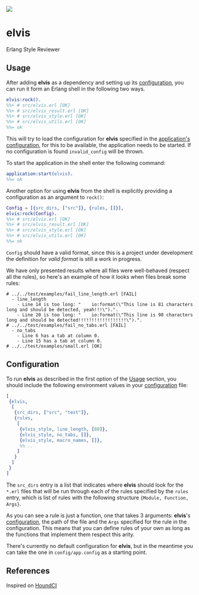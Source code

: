 ![](http://www.reactiongifs.com/wp-content/uploads/2013/01/elvis-dance.gif)

# elvis

Erlang Style Reviewer

## Usage

After adding **elvis** as a dependency and setting up its [configuration](#configutation), you can run it
form an Erlang shell in the following two ways.

```erlang
elvis:rock().
%%+ # src/elvis.erl [OK]
%%+ # src/elvis_result.erl [OK]
%%+ # src/elvis_style.erl [OK]
%%+ # src/elvis_utils.erl [OK]
%%= ok
```

This will try to load the configuration for **elvis** specified in the [application's configuration](http://www.erlang.org/doc/man/config.html),
for this to be available, the application needs to be started. If no configuration is found `invalid_config` will be thrown.

To start the application in the shell enter the following command:

```erlang
application:start(elvis).
%%= ok
```

Another option for using **elvis** from the shell is explicitly providing a configuration as an argument to ``rock()``:

```erlang
Config = [{src_dirs, ["src"]}, {rules, []}],
elvis:rock(Config).
%%+ # src/elvis.erl [OK]
%%+ # src/elvis_result.erl [OK]
%%+ # src/elvis_style.erl [OK]
%%+ # src/elvis_utils.erl [OK]
%%= ok
```

`Config` should have a valid format, since this is a project under development the definition for *valid format* is still a
work in progress.

We have only presented results where all files were well-behaved (respect all the rules), so here's an example of how
it looks when files break some rules:

```
# ../../test/examples/fail_line_length.erl [FAIL]
  - line_length
    - Line 14 is too long: "    io:format(\"This line is 81 characters long and should be detected, yeah!!!\").".
    - Line 20 is too long: "    io:format(\"This line is 90 characters long and should be detected!!!!!!!!!!!!!!!!!!\").".
# ../../test/examples/fail_no_tabs.erl [FAIL]
  - no_tabs
    - Line 6 has a tab at column 0.
    - Line 15 has a tab at column 0.
# ../../test/examples/small.erl [OK]
```

## Configuration

To run **elvis** as described in the first option of the [Usage](#usage) section, you should include the following
environment values in your [configuration](http://www.erlang.org/doc/man/config.html) file:

```erlang
[
 {elvis,
  [
   {src_dirs, ["src", "test"]},
   {rules,
    [
     {elvis_style, line_length, [80]},
     {elvis_style, no_tabs, []},
     {elvis_style, macro_names, []},
     %% ..
    ]
   }
  ]
 }
]
```

The `src_dirs` entry is a list that indicates where **elvis** should look for the `*.erl` files that will be run through
each of the rules specified by the `rules` entry, which is list of rules with the following structure `{Module, Function, Args}`.

As you can see a rule is just a function, one that takes 3 arguments: **elvis**'s [configuration](#configuration), the path of the file and the
`Args` specified for the rule in the configuration. This means that you can define rules of your own as long as the functions
that implement them respect this arity.

There's currently no default configuration for **elvis**, but in the meantime you can take the one in `config/app.config`
as a starting point.

## References

Inspired on [HoundCI][houndci]

  [houndci]: https://houndci.com/
